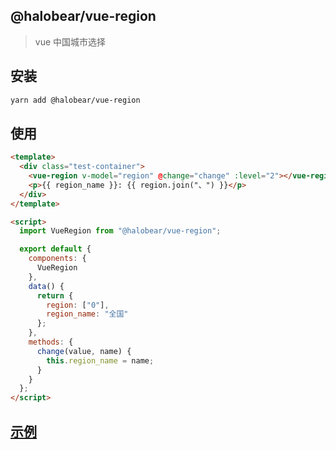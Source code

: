 ## @halobear/vue-region

> vue 中国城市选择

## 安装

```bash
yarn add @halobear/vue-region
```

## 使用

```html
<template>
  <div class="test-container">
    <vue-region v-model="region" @change="change" :level="2"></vue-region>
    <p>{{ region_name }}: {{ region.join("、") }}</p>
  </div>
</template>

<script>
  import VueRegion from "@halobear/vue-region";

  export default {
    components: {
      VueRegion
    },
    data() {
      return {
        region: ["0"],
        region_name: "全国"
      };
    },
    methods: {
      change(value, name) {
        this.region_name = name;
      }
    }
  };
</script>
```

## [示例](./demo)
